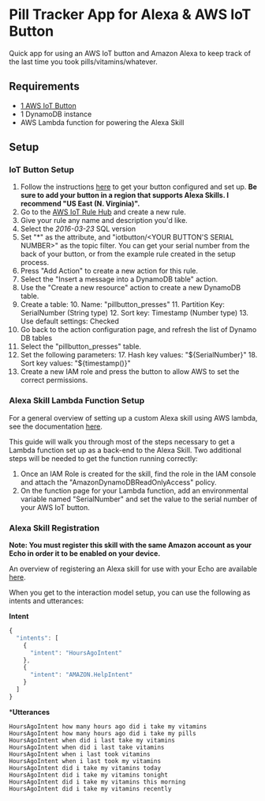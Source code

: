 # Pill Tracker App for Alexa & AWS IoT Button

Quick app for using an AWS IoT button and Amazon Alexa to keep track of the last time you took pills/vitamins/whatever.

## Requirements
- [1 AWS IoT Button](https://aws.amazon.com/iotbutton/)
- 1 DynamoDB instance
- AWS Lambda function for powering the Alexa Skill

## Setup

### IoT Button Setup
1. Follow the instructions [here](https://aws.amazon.com/iotbutton/getting-started/) to get your button configured and set up. **Be sure to add your button in a region that supports Alexa Skills. I recommend "US East (N. Virginia)".**
2. Go to the [AWS IoT Rule Hub](https://console.aws.amazon.com/iotv2/home?region=us-east-1#/rulehub) and create a new rule.
3. Give your rule any name and description you'd like.
4. Select the _2016-03-23_ SQL version
5. Set "*" as the attribute, and "iotbutton/<YOUR BUTTON'S SERIAL NUMBER>" as the topic filter. You can get your serial number from the back of your button, or from the example rule created in the setup process.
6. Press "Add Action" to create a new action for this rule.
7. Select the "Insert a message into a DynamoDB table" action.
8. Use the "Create a new resource" action to create a new DynamoDB table.
9. Create a table:
    10. Name: "pillbutton_presses"
    11. Partition Key: SerialNumber (String type)
    12. Sort key: Timestamp (Number type)
    13. Use default settings: Checked
14. Go back to the action configuration page, and refresh the list of Dynamo DB tables
15. Select the "pillbutton_presses" table.
16. Set the following parameters:
    17. Hash key values: "${SerialNumber}"
    18. Sort key values: "${timestamp()}"
19. Create a new IAM role and press the button to allow AWS to set the correct permissions.

### Alexa Skill Lambda Function Setup
For a general overview of setting up a custom Alexa skill using AWS lambda, see the documentation [here](https://developer.amazon.com/public/solutions/alexa/alexa-skills-kit/docs/developing-an-alexa-skill-as-a-lambda-function).

This guide will walk you through most of the steps necessary to get a Lambda function set up as a back-end to the Alexa Skill. Two additional steps will be needed to get the function running correctly:
1. Once an IAM Role is created for the skill, find the role in the IAM console and attach the "AmazonDynamoDBReadOnlyAccess" policy.
2. On the function page for your Lambda function, add an environmental variable named "SerialNumber" and set the value to the serial number of your AWS IoT button.

### Alexa Skill Registration
**Note: You must register this skill with the same Amazon account as your Echo in order it to be enabled on your device.**

An overview of registering an Alexa skill for use with your Echo are available [here](https://developer.amazon.com/public/solutions/alexa/alexa-skills-kit/docs/registering-and-managing-alexa-skills-in-the-developer-portal).

When you get to the interaction model setup, you can use the following as intents and utterances:

**Intent**
```javascript
{
  "intents": [
    {
      "intent": "HoursAgoIntent"
    },
    {
      "intent": "AMAZON.HelpIntent"
    }
  ]
}
```

***Utterances**
```
HoursAgoIntent how many hours ago did i take my vitamins
HoursAgoIntent how many hours ago did i take my pills
HoursAgoIntent when did i last take my vitamins
HoursAgoIntent when did i last take vitamins
HoursAgoIntent when i last took vitamins
HoursAgoIntent when i last took my vitamins
HoursAgoIntent did i take my vitamins today
HoursAgoIntent did i take my vitamins tonight
HoursAgoIntent did i take my vitamins this morning
HoursAgoIntent did i take my vitamins recently
```
